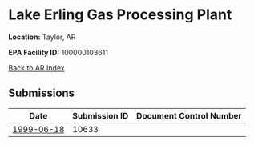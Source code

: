 # Lake Erling Gas Processing Plant

**Location:** Taylor, AR

**EPA Facility ID:** 100000103611

[Back to AR Index](../../index.md)

## Submissions

| Date | Submission ID | Document Control Number |
|------|--------------|-------------------------|
| [1999-06-18](submissions/10633.md) | 10633 |  |

